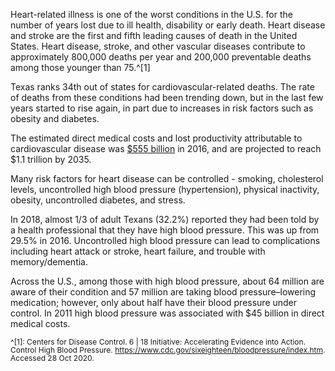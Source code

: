 Heart-related illness is one of the worst conditions in the U.S. for the number of years lost due to ill health, disability or early death.  Heart disease and stroke are the first and fifth leading causes of death in the United States. Heart disease, stroke, and other vascular diseases contribute to approximately 800,000 deaths per year and 200,000 preventable deaths among those younger than 75.^[1]

Texas ranks 34th out of states for cardiovascular-related deaths. The rate of deaths from these conditions had been trending down, but in the last few years started to rise again, in part due to increases in risk factors such as obesity and diabetes.

The estimated direct medical costs and lost productivity attributable to cardiovascular disease was [$555 billion](http://www.heart.org/idc/groups/heart-public/@wcm/@adv/documents/downloadable/ucm_491543.pdf) in 2016, and are projected to reach $1.1 trillion by 2035.

Many risk factors for heart disease can be controlled - smoking, cholesterol levels, uncontrolled high blood pressure (hypertension), physical inactivity, obesity, uncontrolled diabetes, and stress.

In 2018, almost 1/3 of adult Texans (32.2%) reported they had been told by a health professional that they have high blood pressure. This was up from 29.5% in 2016. Uncontrolled high blood pressure can lead to complications including heart attack or stroke, heart failure, and trouble with memory/dementia.

Across the U.S., among those with high blood pressure, about 64 million are aware of their condition and 57 million are taking blood pressure–lowering medication; however, only about half have their blood pressure under control. In 2011 high blood pressure was associated with $45 billion in direct medical costs.

<span style="font-size:12px; line-height:1.1 !important">^[1]: Centers for Disease Control. 6 | 18 Initiative: Accelerating Evidence into Action. Control High Blood Pressure.  https://www.cdc.gov/sixeighteen/bloodpressure/index.htm. Accessed 28 Oct 2020. 